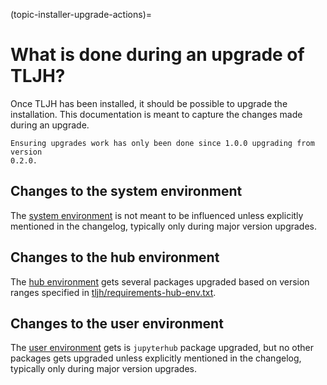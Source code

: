 (topic-installer-upgrade-actions)=

# What is done during an upgrade of TLJH?

Once TLJH has been installed, it should be possible to upgrade the installation.
This documentation is meant to capture the changes made during an upgrade.

```{versionchanged} 1.0.0
Ensuring upgrades work has only been done since 1.0.0 upgrading from version
0.2.0.
```

## Changes to the system environment

The [system environment](system-environment) is not meant to be influenced
unless explicitly mentioned in the changelog, typically only during major
version upgrades.

## Changes to the hub environment

The [hub environment](hub-environment) gets several packages upgraded based on
version ranges specified in [tljh/requirements-hub-env.txt].

## Changes to the user environment

The [user environment](user-environment) gets is `jupyterhub` package upgraded,
but no other packages gets upgraded unless explicitly mentioned in the
changelog, typically only during major version upgrades.

[tljh/requirements-hub-env.txt]: https://github.com/jialii/the-littlest-jupyterhub/blob/HEAD/tljh/requirements-hub-env.txt
